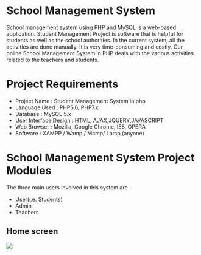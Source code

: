 # School Management System

School management system using PHP and MySQL is a web-based application. Student Management Project is software that is helpful for students as well as the school authorities. In the current system, all the activities are done manually. It is very time-consuming and costly. Our online School Management System in PHP deals with the various activities related to the teachers and students.

# Project Requirements

- Project Name          :	  Student Management System in php
- Language Used         : 	PHP5.6, PHP7.x
- Database	            :   MySQL 5.x
- User Interface Design :	HTML, AJAX,JQUERY,JAVASCRIPT
- Web Browser	          :  Mozilla, Google Chrome, IE8, OPERA
- Software	            :  XAMPP / Wamp / Mamp/ Lamp (anyone)

# School Management System Project Modules
The three main users involved in this system are

- User(i.e. Students)
- Admin
- Teachers

 ## Home screen
 <img src="screen/screen1.png">

